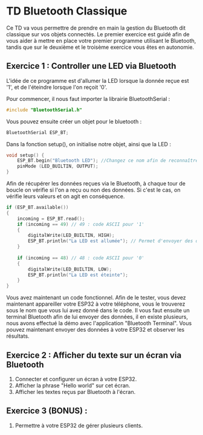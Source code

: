 ﻿# TD Bluetooth Classique

Ce TD va vous permettre de prendre en main la gestion du Bluetooth dit classique sur vos objets connectés.
Le premier exercice est guidé afin de vous aider à mettre en place votre premier programme utilisant le Bluetooth, tandis que sur le deuxième et le troisème exercice vous êtes en autonomie.

## Exercice 1 : Controller une LED via Bluetooth

L'idée de ce programme est d'allumer la LED lorsque la donnée reçue est '1', et de l'éteindre lorsque l'on reçoit '0'.

Pour commencer, il nous faut importer la librairie BluetoothSerial :

``` C
#include "BluetoothSerial.h"
```

Vous pouvez ensuite créer un objet pour le bluetooth :

``` C
BluetoothSerial ESP_BT;
```

Dans la fonction setup(), on initialise notre objet, ainsi que la LED :

``` C
void setup() {
	ESP_BT.begin("Bluetooth LED"); //Changez ce nom afin de reconnaître facilement votre ESP au moment de l'appareillage
	pinMode (LED_BUILTIN, OUTPUT);
}
```

Afin de récupérer les données reçues via le Bluetooth, à chaque tour de boucle on vérifie si l'on a reçu ou non des données. Si c'est le cas, on vérifie leurs valeurs et on agit en conséquence.

``` C
if (ESP_BT.available()) 
{
	incoming = ESP_BT.read();
	if (incoming == 49) // 49 : code ASCII pour '1'
	{
		digitalWrite(LED_BUILTIN, HIGH);
		ESP_BT.println("La LED est allumée"); // Permet d'envoyer des données au client.
	}
       
	if (incoming == 48) // 48 : code ASCII pour '0'
	{
		digitalWrite(LED_BUILTIN, LOW);
		ESP_BT.println("La LED est éteinte");
	}
}
```

Vous avez maintenant un code fonctionnel. Afin de le tester, vous devez maintenant appareiller votre ESP32 à votre téléphone, vous le trouverez sous le nom que vous lui avez donné dans le code. Il vous faut ensuite un terminal Bluetooth afin de lui envoyer des données, il en existe plusieurs, nous avons effectué la démo avec l'application "Bluetooth Terminal". Vous pouvez maintenant envoyer des données à votre ESP32 et observer les résultats.


## Exercice 2 : Afficher du texte sur un écran via Bluetooth

1. Connecter et configurer un écran à votre ESP32.
2. Afficher la phrase "Hello world" sur cet écran.
3. Afficher les textes reçus par Bluetooth à l'écran.

## Exercice 3 (BONUS) :

1. Permettre à votre ESP32 de gérer plusieurs clients.